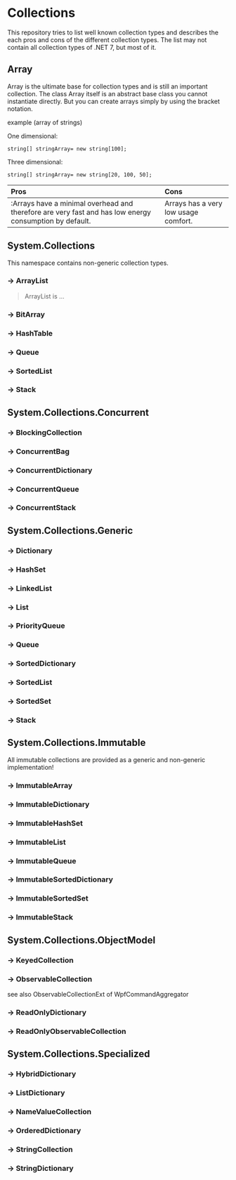 # Collections

This repository tries to list well known collection types and  describes the each pros and cons of the different collection types.
The list may not contain all collection types of .NET 7, but most of it.

## Array
Array is the ultimate base for collection types and is still an important collection.
The class Array itself is an abstract base class you cannot instantiate directly.
But you can create arrays simply by using the  bracket notation.

example (array of strings)

One dimensional:

	string[] stringArray= new string[100];

Three dimensional:

	string[] stringArray= new string[20, 100, 50];


|Pros |Cons |
|:---|:---|
|:Arrays have a minimal overhead and therefore are very fast and has low energy consumption by default.|Arrays has a very low usage comfort. |


## System.Collections
This namespace contains non-generic collection types.
### -> ArrayList
>ArrayList is ...
### -> BitArray
### -> HashTable
### -> Queue
### -> SortedList
### -> Stack

## System.Collections.Concurrent
### -> BlockingCollection
### -> ConcurrentBag
### -> ConcurrentDictionary
### -> ConcurrentQueue
### -> ConcurrentStack

## System.Collections.Generic
### -> Dictionary
### -> HashSet
### -> LinkedList
### -> List
### -> PriorityQueue
### -> Queue
### -> SortedDictionary
### -> SortedList
### -> SortedSet
### -> Stack

## System.Collections.Immutable
All immutable collections are provided as a generic and non-generic implementation!
### -> ImmutableArray
### -> ImmutableDictionary
### -> ImmutableHashSet
### -> ImmutableList
### -> ImmutableQueue
### -> ImmutableSortedDictionary
### -> ImmutableSortedSet
### -> ImmutableStack

## System.Collections.ObjectModel
### -> KeyedCollection
### -> ObservableCollection
see also ObservableCollectionExt of WpfCommandAggregator
### -> ReadOnlyDictionary
### -> ReadOnlyObservableCollection

## System.Collections.Specialized
### -> HybridDictionary
### -> ListDictionary
### -> NameValueCollection
### -> OrderedDictionary
### -> StringCollection
### -> StringDictionary
 